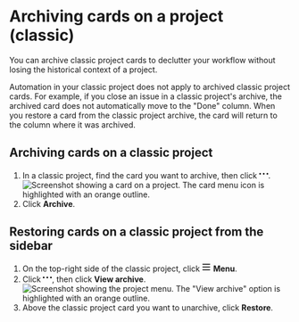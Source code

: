 # Archiving cards on a project (classic)

You can archive classic project cards to declutter your workflow without losing the historical context of a project.

Automation in your classic project does not apply to archived classic project cards. For example, if you close an issue in a classic project's archive, the archived card does not automatically move to the "Done" column. When you restore a card from the classic project archive, the card will return to the column where it was archived.

## Archiving cards on a classic project

1. In a classic project, find the card you want to archive, then click <svg version="1.1" width="16" height="16" viewBox="0 0 16 16" class="octicon octicon-kebab-horizontal" aria-label="Card menu" role="img"><path d="M8 9a1.5 1.5 0 1 0 0-3 1.5 1.5 0 0 0 0 3ZM1.5 9a1.5 1.5 0 1 0 0-3 1.5 1.5 0 0 0 0 3Zm13 0a1.5 1.5 0 1 0 0-3 1.5 1.5 0 0 0 0 3Z"></path></svg>.
![Screenshot showing a card on a project. The card menu icon is highlighted with an orange outline.](/assets/images/help/projects/select-archiving-options-project-board-card.png)
1. Click **Archive**.

## Restoring cards on a classic project from the sidebar

1. On the top-right side of the classic project, click <svg version="1.1" width="16" height="16" viewBox="0 0 16 16" class="octicon octicon-three-bars" aria-hidden="true"><path d="M1 2.75A.75.75 0 0 1 1.75 2h12.5a.75.75 0 0 1 0 1.5H1.75A.75.75 0 0 1 1 2.75Zm0 5A.75.75 0 0 1 1.75 7h12.5a.75.75 0 0 1 0 1.5H1.75A.75.75 0 0 1 1 7.75ZM1.75 12h12.5a.75.75 0 0 1 0 1.5H1.75a.75.75 0 0 1 0-1.5Z"></path></svg> **Menu**.
1. Click <svg version="1.1" width="16" height="16" viewBox="0 0 16 16" class="octicon octicon-kebab-horizontal" aria-label="Project menu" role="img"><path d="M8 9a1.5 1.5 0 1 0 0-3 1.5 1.5 0 0 0 0 3ZM1.5 9a1.5 1.5 0 1 0 0-3 1.5 1.5 0 0 0 0 3Zm13 0a1.5 1.5 0 1 0 0-3 1.5 1.5 0 0 0 0 3Z"></path></svg>, then click **View archive**.
   ![Screenshot showing the project menu. The "View archive" option is highlighted with an orange outline.](/assets/images/help/projects/select-view-archive-option-project-board-card.png)
1. Above the classic project card you want to unarchive, click **Restore**.
